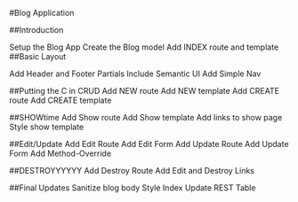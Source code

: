 #Blog Application

##Introduction

Setup the Blog App
Create the Blog model
Add INDEX route and template
##Basic Layout

Add Header and Footer Partials
Include Semantic UI
Add Simple Nav

##Putting the C in CRUD
Add NEW route
Add NEW template
Add CREATE route
Add CREATE template

##SHOWtime
Add Show route
Add Show template
Add links to show page
Style show template

##Edit/Update
Add Edit Route
Add Edit Form
Add Update Route
Add Update Form
Add Method-Override

##DESTROYYYYYY
Add Destroy Route
Add Edit and Destroy Links

##Final Updates
Sanitize blog body
Style Index
Update REST Table